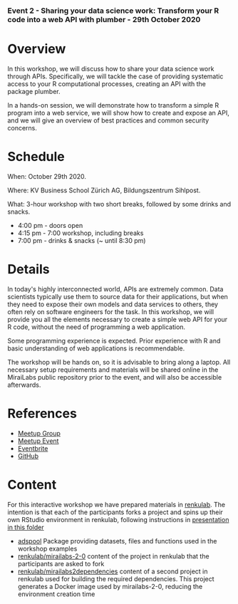 ### Event 2 - Sharing your data science work: Transform your R code into a web API with plumber - 29th October 2020

# Overview

In this workshop, we will discuss how to share your data science work through APIs. Specifically, we will tackle the case of providing systematic access to your R computational processes, creating an API with the package plumber. 

In a hands-on session, we will demonstrate how to transform a simple R program into a web service, we will show how to create and expose an API, and we will give an overview of best practices and common security concerns.

# Schedule

When: October 29th 2020.

Where: KV Business School Zürich AG, Bildungszentrum Sihlpost.

What: 3-hour workshop with two short breaks, followed by some drinks and snacks. 
* 4:00 pm - doors open
* 4:15 pm - 7:00 workshop, including breaks
* 7:00 pm - drinks & snacks (~ until 8:30 pm)


# Details

In today's highly interconnected world, APIs are extremely common. Data scientists typically use them to source data for their applications, but when they need to expose their own models and data services to others, they often rely on software engineers for the task. In this workshop, we will provide you all the elements necessary to create a simple web API for your R code, without the need of programming a web application.

Some programming experience is expected. Prior experience with R and basic understanding of web applications is recommendable.

The workshop will be hands on, so it is advisable to bring along a laptop. All necessary setup requirements and materials will be shared online in the MiraiLabs public repository prior to the event, and will also be accessible afterwards.


# References

* [Meetup Group]()
* [Meetup Event]()
* [Eventbrite]()
* [GitHub]()

# Content

For this interactive workshop we have prepared materials in [renkulab](https://renkulab.io/). The intention is that each of the participants forks a project and spins up their own RStudio environment in renkulab, following instructions in [presentation in this folder]()

* [adspool](adspool) Package providing datasets, files and functions used in the workshop examples 
* [renkulab/mirailabs-2-0](renkulab/mirailabs-2-0) content of the project in renkulab that the participants are asked to fork
* [renkulab/mirailabs2dependencies](renkulab/mirailabs2dependencies) content of a second project in renkulab used for building the required dependencies. This project generates a Docker image used by mirailabs-2-0, reducing the environment creation time

